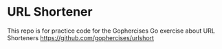 # URL Shortener
This repo is for practice code for the Gophercises Go exercise about URL Shorteners https://github.com/gophercises/urlshort
